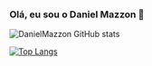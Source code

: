 ### Olá, eu sou o Daniel Mazzon 👋

![DanielMazzon GitHub stats](https://github-readme-stats.vercel.app/api?username=danielmazzon&show_icons=true&theme=radical)

[![Top Langs](https://github-readme-stats.vercel.app/api/top-langs/?username=DanielMazzon&layout=compact)](https://github.com/DanielMazzon/github-readme-stats)
